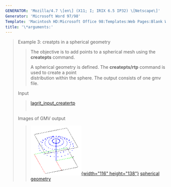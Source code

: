 ```yaml
---
GENERATOR: 'Mozilla/4.7 \[en\] (X11; I; IRIX 6.5 IP32) \[Netscape\]'
Generator: 'Microsoft Word 97/98'
Template: 'Macintosh HD:Microsoft Office 98:Templates:Web Pages:Blank Web Page'
title: '\*arguments:'
---
```


> Example 3: creatpts in a spherical geometry
>
> > The objective is to add points to a spherical mesh using the
> > **createpts** command.
> >
> > A spherical geometry is defined. The **createpts/rtp** command is
> > used to create a point\
> > distribution within the sphere. The output consists of one gmv file.
>
> Input     
>
> > [lagrit\_input\_creatertp](../input_output/lagrit_input_creatertp)\
> >  
>
> Images of GMV output
>
> > [![](image/image3tn.gif){width="116"
> > height="138"}](./image/image3.gif) [spherical
> > geometry](image/image3.gif)
